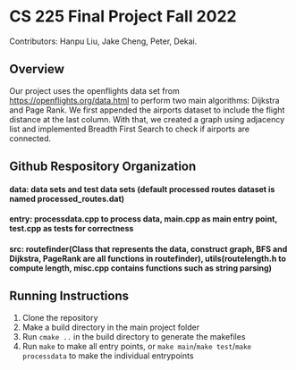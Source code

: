# CS 225 Final Project Fall 2022
Contributors: Hanpu Liu, Jake Cheng, Peter, Dekai.

## Overview

Our project uses the openflights data set from https://openflights.org/data.html to perform two main algorithms: Dijkstra and Page Rank. We first appended the airports dataset to include the flight distance at the last column. With that, we created a graph using adjacency list and implemented Breadth First Search to check if airports are connected. 


## Github Respository Organization
#### data: data sets and test data sets (default processed routes dataset is named processed_routes.dat)
#### entry: processdata.cpp to process data, main.cpp as main entry point, test.cpp as tests for correctness
#### src: routefinder(Class that represents the data, construct graph, BFS and Dijkstra, PageRank are all functions in routefinder), utils(routelength.h to compute length, misc.cpp contains functions such as string parsing)


## Running Instructions
1. Clone the repository
2. Make a build directory in the main project folder
3. Run ```cmake ..``` in the build directory to generate the makefiles
4. Run ```make``` to make all entry points, or ```make main```/```make test```/```make processdata``` to make the individual entrypoints
